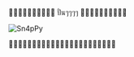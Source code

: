 🚴🚴🚴🚴🚴🚴🚴🚴🚴🚴 ปั่นๆๆๆๆ 🚴🚴🚴🚴🚴🚴🚴🚴🚴🚴

![Sn4pPy](https://gifimage.net/wp-content/uploads/2017/02/Meme-GIF-Image-6.gif)


🚴🚴🚴🚴🚴🚴🚴🚴🚴🚴🚴🚴🚴🚴🚴🚴🚴🚴🚴🚴🚴🚴🚴
